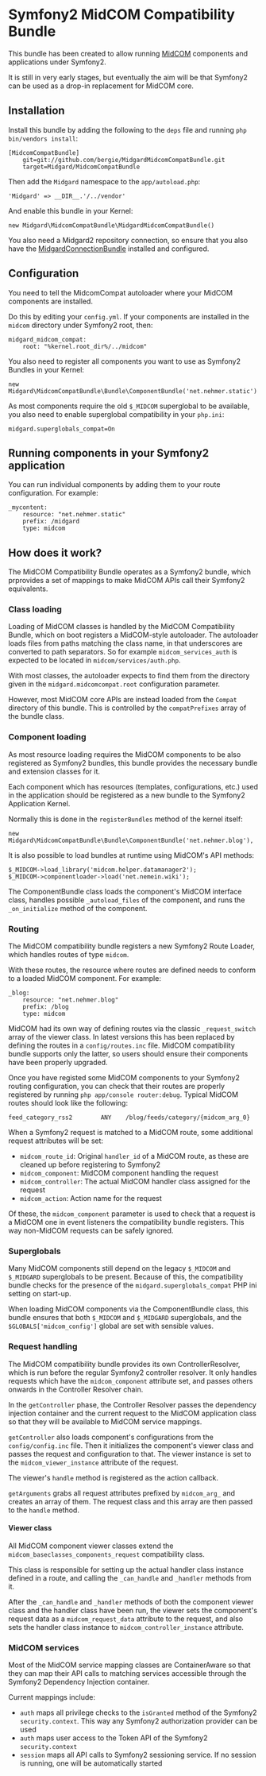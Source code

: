 Symfony2 MidCOM Compatibility Bundle
====================================

This bundle has been created to allow running [MidCOM]() components and applications under Symfony2.

It is still in very early stages, but eventually the aim will be that Symfony2 can be used as a drop-in replacement for MidCOM core.

## Installation

Install this bundle by adding the following to the `deps` file and running `php bin/vendors install`:

    [MidcomCompatBundle]
        git=git://github.com/bergie/MidgardMidcomCompatBundle.git
        target=Midgard/MidcomCompatBundle

Then add the `Midgard` namespace to the `app/autoload.php`:

    'Midgard' => __DIR__.'/../vendor'

And enable this bundle in your Kernel:

    new Midgard\MidcomCompatBundle\MidgardMidcomCompatBundle()

You also need a Midgard2 repository connection, so ensure that you also have the [MidgardConnectionBundle](https://github.com/bergie/MidgardConnectionBundle) installed and configured.

## Configuration

You need to tell the MidcomCompat autoloader where your MidCOM components are installed.

Do this by editing your `config.yml`. If your components are installed in the `midcom` directory under Symfony2 root, then:

    midgard_midcom_compat:
        root: "%kernel.root_dir%/../midcom"

You also need to register all components you want to use as Symfony2 Bundles in your Kernel:

    new Midgard\MidcomCompatBundle\Bundle\ComponentBundle('net.nehmer.static')

As most components require the old `$_MIDCOM` superglobal to be available, you also need to enable superglobal compatibility in your `php.ini`:

    midgard.superglobals_compat=On

## Running components in your Symfony2 application

You can run individual components by adding them to your route configuration. For example:

    _mycontent:
        resource: "net.nehmer.static"
        prefix: /midgard
        type: midcom

## How does it work?

The MidCOM Compatibility Bundle operates as a Symfony2 bundle, which prprovides a set of mappings to make MidCOM APIs call their Symfony2 equivalents.

### Class loading

Loading of MidCOM classes is handled by the MidCOM Compatibility Bundle, which on boot registers a MidCOM-style autoloader. The autoloader loads files from paths matching the class name, in that underscores are converted to path separators. So for example `midcom_services_auth` is expected to be located in `midcom/services/auth.php`.

With most classes, the autoloader expects to find them from the directory given in the `midgard.midcomcompat.root` configuration parameter.

However, most MidCOM core APIs are instead loaded from the `Compat` directory of this bundle. This is controlled by the `compatPrefixes` array of the bundle class.

### Component loading

As most resource loading requires the MidCOM components to be also registered as Symfony2 bundles, this bundle provides the necessary bundle and extension classes for it.

Each component which has resources (templates, configurations, etc.) used in the application should be registered as a new bundle to the Symfony2 Application Kernel.

Normally this is done in the `registerBundles` method of the kernel itself:

    new Midgard\MidcomCompatBundle\Bundle\ComponentBundle('net.nehmer.blog'),

It is also possible to load bundles at runtime using MidCOM's API methods:

    $_MIDCOM->load_library('midcom.helper.datamanager2');
    $_MIDCOM->componentloader->load('net.nemein.wiki');

The ComponentBundle class loads the component's MidCOM interface class, handles possible `_autoload_files` of the component, and runs the `_on_initialize` method of the component.

### Routing

The MidCOM compatibility bundle registers a new Symfony2 Route Loader, which handles routes of type `midcom`.

With these routes, the resource where routes are defined needs to conform to a loaded MidCOM component. For example:

    _blog:
        resource: "net.nehmer.blog"
        prefix: /blog
        type: midcom

MidCOM had its own way of defining routes via the classic `_request_switch` array of the viewer class. In latest versions this has been replaced by defining the routes in a `config/routes.inc` file. MidCOM compatibility bundle supports only the latter, so users should ensure their components have been properly upgraded.

Once you have registed some MidCOM components to your Symfony2 routing configuration, you can check that their routes are properly registered by running `php app/console router:debug`. Typical MidCOM routes should look like the following:

    feed_category_rss2        ANY    /blog/feeds/category/{midcom_arg_0}

When a Symfony2 request is matched to a MidCOM route, some additional request attributes will be set:

* `midcom_route_id`: Original `handler_id` of a MidCOM route, as these are cleaned up before registering to Symfony2
* `midcom_component`: MidCOM component handling the request
* `midcom_controller`: The actual MidCOM handler class assigned for the request
* `midcom_action`: Action name for the request

Of these, the `midcom_component` parameter is used to check that a request is a MidCOM one in event listeners the compatibility bundle registers. This way non-MidCOM requests can be safely ignored.

### Superglobals

Many MidCOM components still depend on the legacy `$_MIDCOM` and `$_MIDGARD` superglobals to be present. Because of this, the compatibility bundle checks for the presence of the `midgard.superglobals_compat` PHP ini setting on start-up.

When loading MidCOM components via the ComponentBundle class, this bundle ensures that both `$_MIDCOM` and `$_MIDGARD` superglobals, and the `$GLOBALS['midcom_config']` global are set with sensible values.

### Request handling

The MidCOM compatibility bundle provides its own ControllerResolver, which is run before the regular Symfony2 controller resolver. It only handles requests which have the `midcom_component` attribute set, and passes others onwards in the Controller Resolver chain.

In the `getController` phase, the Controller Resolver passes the dependency injection container and the current request to the MidCOM application class so that they will be available to MidCOM service mappings.

`getController` also loads component's configurations from the `config/config.inc` file. Then it initializes the component's viewer class and passes the request and configuration to that. The viewer instance is set to the `midcom_viewer_instance` attribute of the request.

The viewer's `handle` method is registered as the action callback.

`getArguments` grabs all request attributes prefixed by `midcom_arg_` and creates an array of them. The request class and this array are then passed to the `handle` method.

#### Viewer class

All MidCOM component viewer classes extend the `midcom_baseclasses_components_request` compatibility class.

This class is responsible for setting up the actual handler class instance defined in a route, and calling the `_can_handle` and `_handler` methods from it.

After the `_can_handle` and `_handler` methods of both the component viewer class and the handler class have been run, the viewer sets the component's request data as a `midcom_request_data` attribute to the request, and also sets the handler class instance to `midcom_controller_instance` attribute.

### MidCOM services

Most of the MidCOM service mapping classes are ContainerAware so that they can map their API calls to matching services accessible through the Symfony2 Dependency Injection container.

Current mappings include:

* `auth` maps all privilege checks to the `isGranted` method of the Symfony2 `security.context`. This way any Symfony2 authorization provider can be used
* `auth` maps user access to the Token API of the Symfony2 `security.context`
* `session` maps all API calls to Symfony2 sessioning service. If no session is running, one will be automatically started
